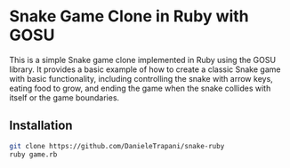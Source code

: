 # Snake Game Clone in Ruby with GOSU

This is a simple Snake game clone implemented in Ruby using the GOSU library. It provides a basic example of how to create a classic Snake game with basic functionality, including controlling the snake with arrow keys, eating food to grow, and ending the game when the snake collides with itself or the game boundaries.

## Installation

```bash
git clone https://github.com/DanieleTrapani/snake-ruby
ruby game.rb
```
